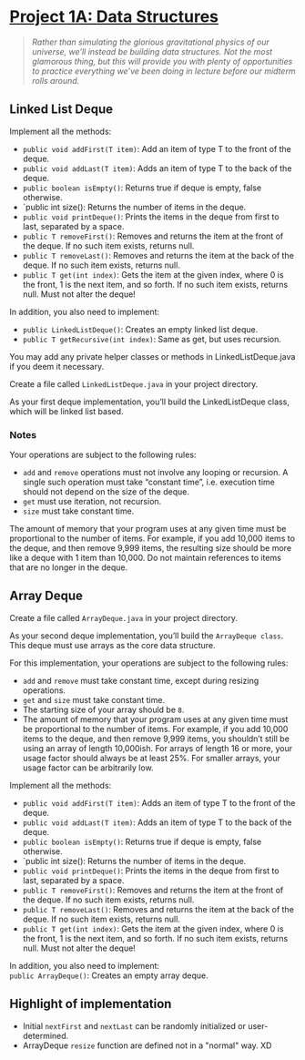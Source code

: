 # [Project 1A: Data Structures](https://sp18.datastructur.es/materials/proj/proj1a/proj1a)

> *Rather than simulating the glorious gravitational physics of our universe, we’ll instead be building data structures. Not the most glamorous thing, but this will provide you with plenty of opportunities to practice everything we’ve been doing in lecture before our midterm rolls around.*

## Linked List Deque

Implement all the methods:

* `public void addFirst(T item)`: Add an item of type T to the front of the deque.
* `public void addLast(T item)`: Adds an item of type T to the back of the deque.
* `public boolean isEmpty()`: Returns true if deque is empty, false otherwise.
* `public int size(): Returns the number of items in the deque.
* `public void printDeque()`: Prints the items in the deque from first to last, separated by a space.
* `public T removeFirst()`: Removes and returns the item at the front of the deque. If no such item exists, returns null.
* `public T removeLast()`: Removes and returns the item at the back of the deque. If no such item exists, returns null.
* `public T get(int index)`: Gets the item at the given index, where 0 is the front, 1 is the next item, and so forth. If no such item exists, returns null. Must not alter the deque!

In addition, you also need to implement:

* `public LinkedListDeque()`: Creates an empty linked list deque.
* `public T getRecursive(int index)`: Same as get, but uses recursion.

You may add any private helper classes or methods in LinkedListDeque.java if you deem it necessary.

Create a file called `LinkedListDeque.java` in your project directory.

As your first deque implementation, you’ll build the LinkedListDeque class, which will be linked list based.

### Notes

Your operations are subject to the following rules:

* `add` and `remove` operations must not involve any looping or recursion. A single such operation must take “constant time”, i.e. execution time should not depend on the size of the deque.
* `get` must use iteration, not recursion.
* `size` must take constant time.

The amount of memory that your program uses at any given time must be proportional to the number of items. For example, if you add 10,000 items to the deque, and then remove 9,999 items, the resulting size should be more like a deque with 1 item than 10,000. Do not maintain references to items that are no longer in the deque.


## Array Deque

Create a file called `ArrayDeque.java` in your project directory.

As your second deque implementation, you’ll build the `ArrayDeque class`. This deque must use arrays as the core data structure.

For this implementation, your operations are subject to the following rules:

* `add` and `remove` must take constant time, except during resizing operations.
* `get` and `size` must take constant time.
* The starting size of your array should be `8`.
* The amount of memory that your program uses at any given time must be proportional to the number of items. For example, if you add 10,000 items to the deque, and then remove 9,999 items, you shouldn’t still be using an array of length 10,000ish. For arrays of length 16 or more, your usage factor should always be at least 25%. For smaller arrays, your usage factor can be arbitrarily low.

Implement all the methods:

* `public void addFirst(T item)`: Adds an item of type T to the front of the deque.
* `public void addLast(T item)`: Adds an item of type T to the back of the deque.
* `public boolean isEmpty()`: Returns true if deque is empty, false otherwise.
* `public int size(): Returns the number of items in the deque.
* `public void printDeque()`: Prints the items in the deque from first to last, separated by a space.
* `public T removeFirst()`: Removes and returns the item at the front of the deque. If no such item exists, returns null.
* `public T removeLast()`: Removes and returns the item at the back of the deque. If no such item exists, returns null.
* `public T get(int index)`: Gets the item at the given index, where 0 is the front, 1 is the next item, and so forth. If no such item exists, returns null. Must not alter the deque!

In addition, you also need to implement:  
`public ArrayDeque()`: Creates an empty array deque.


## Highlight of implementation

- Initial `nextFirst` and `nextLast` can be randomly initialized or user-determined.
- ArrayDeque `resize` function are defined not in a "normal" way. XD
